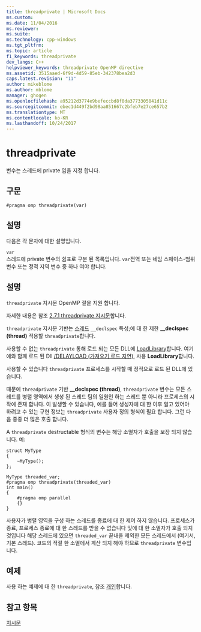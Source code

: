 ```yaml
---
title: threadprivate | Microsoft Docs
ms.custom: 
ms.date: 11/04/2016
ms.reviewer: 
ms.suite: 
ms.technology: cpp-windows
ms.tgt_pltfrm: 
ms.topic: article
f1_keywords: threadprivate
dev_langs: C++
helpviewer_keywords: threadprivate OpenMP directive
ms.assetid: 3515aaed-6f9d-4d59-85eb-342378bea2d3
caps.latest.revision: "11"
author: mikeblome
ms.author: mblome
manager: ghogen
ms.openlocfilehash: a95212d3774e9befeccbd8f0da3773305041d11c
ms.sourcegitcommit: ebec1d449f2bd98aa851667c2bfeb7e27ce657b2
ms.translationtype: MT
ms.contentlocale: ko-KR
ms.lasthandoff: 10/24/2017
---
```

# <a name="threadprivate"></a>threadprivate
변수는 스레드에 private 임을 지정 합니다.  
  
## <a name="syntax"></a>구문  
  
```  
#pragma omp threadprivate(var)  
```  
  
## <a name="remarks"></a>설명  
 다음은 각 문자에 대한 설명입니다.  
  
 `var`  
 스레드에 private 변수의 쉼표로 구분 된 목록입니다. `var`전역 또는 네임 스페이스-범위 변수 또는 정적 지역 변수 중 하나 여야 합니다.  
  
## <a name="remarks"></a>설명  
 `threadprivate` 지시문 OpenMP 절을 지원 합니다.  
  
 자세한 내용은 참조 [2.7.1 threadprivate 지시문](../../../parallel/openmp/2-7-1-threadprivate-directive.md)합니다.  
  
 `threadprivate` 지시문 기반는 [스레드](../../../cpp/thread.md) `__declspec` 특성;에 대 한 제한 **__declspec (thread)** 적용할 `threadprivate`합니다.  
  
 사용할 수 없는 `threadprivate` 통해 로드 되는 모든 DLL에 [LoadLibrary](http://msdn.microsoft.com/library/windows/desktop/ms684175)합니다.  여기에와 함께 로드 된 Dll [/DELAYLOAD (가져오기 로드 지연)](../../../build/reference/delayload-delay-load-import.md), 사용 **LoadLibrary**합니다.  
  
 사용할 수 있습니다 `threadprivate` 프로세스를 시작할 때 정적으로 로드 된 DLL에 있습니다.  
  
 때문에 `threadprivate` 기반 **__declspec (thread)**, `threadprivate` 변수는 모든 스레드를 병렬 영역에서 생성 된 스레드 팀의 일원인 하는 스레드 뿐 아니라 프로세스의 시작에 존재 합니다.  이 발생할 수 있습니다, 예를 들어 생성자에 대 한 이후 알고 있어야 하려고 수 있는 구현 정보는 `threadprivate` 사용자 정의 형식이 필요 합니다. 그런 다음 종종 더 많은 호출 합니다.  
  
 A `threadprivate` destructable 형식의 변수는 해당 소멸자가 호출을 보장 되지 않습니다.  예:  
  
```  
struct MyType   
{  
    ~MyType();  
};  
  
MyType threaded_var;  
#pragma omp threadprivate(threaded_var)  
int main()   
{  
    #pragma omp parallel  
    {}  
}  
```  
  
 사용자가 병렬 영역을 구성 하는 스레드를 종료에 대 한 제어 하지 않습니다.  프로세스가 종료, 프로세스 종료에 대 한 스레드를 받을 수 없습니다 및에 대 한 소멸자가 호출 되지 것입니다 해당 스레드에 있으면 `threaded_var` 끝내을 제외한 모든 스레드에서 (여기서, 기본 스레드).  코드의 적절 한 소멸에서 계산 되지 해야 하므로 `threadprivate` 변수입니다.  
  
## <a name="example"></a>예제  
 사용 하는 예제에 대 한 `threadprivate`, 참조 [개인](../../../parallel/openmp/reference/private-openmp.md)합니다.  
  
## <a name="see-also"></a>참고 항목  
 [지시문](../../../parallel/openmp/reference/openmp-directives.md)